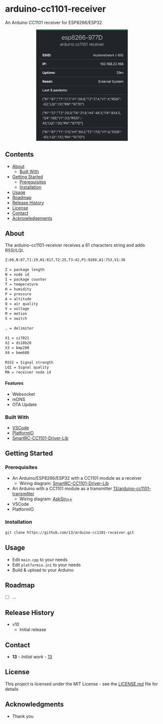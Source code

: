 # arduino-cc1101-receiver

An Arduino CC1101 receiver for ESP8266/ESP32

<p align="center">
<img src="assets/screenshot.png" width="300">
</p>

## Contents

 * [About](#about)
   * [Built With](#built-with)
 * [Getting Started](#getting-started)
   * [Prerequisites](#prerequisites)
   * [Installation](#installation)
 * [Usage](#usage)
 * [Roadmap](#roadmap)
 * [Release History](#release-history)
 * [License](#license)
 * [Contact](#contact)
 * [Acknowledgements](#acknowledgements)

## About

The arduino-cc1101-receiver receives a 61 characters string and adds RSSI/LQI.

```
Z:60,N:87,T1:29,H1:817,T2:25,T3:42,P1:9260,A1:753,V1:38

Z = package length
N = node id
I = package counter
T = temperature
H = humidity
P = pressure
A = altitude
Q = air quality
V = voltage
M = motion
S = switch

, = delimiter

X1 = si7021
X2 = ds18b20
X3 = bmp280
X4 = bme680

RSSI = Signal strength
LQI = Signal quality
RN = receiver node id
```

#### Features
- Websocket
- mDNS
- OTA Update

### Built With

* [VSCode](https://github.com/microsoft/vscode)
* [PlatformIO](https://platformio.org/)
* [SmartRC-CC1101-Driver-Lib](https://github.com/LSatan/SmartRC-CC1101-Driver-Lib/)

## Getting Started

### Prerequisites

* An Arduino/ESP8266/ESP32 with a CC1101 module as a receiver
   * Wiring diagram: [SmartRC-CC1101-Driver-Lib](https://github.com/LSatan/SmartRC-CC1101-Driver-Lib/)
* An Arduino with a CC1101 module as a transmitter [13/arduino-cc1101-transmitter](https://github.com/13/arduino-cc1101-transmitter)
   * Wiring diagram: [AskSin++](https://asksinpp.de/Grundlagen/01_hardware.html#stromversorgung)
* VSCode
* PlatformIO

### Installation

```sh
git clone https://github.com/13/arduino-cc1101-receiver.git
```

## Usage

* Edit `main.cpp` to your needs
* Edit `platformio.ini` to your needs
* Build & upload to your Arduino

## Roadmap

- [ ] ...

## Release History

* v10
    * Initial release

## Contact

* **13** - *Initial work* - [13](https://github.com/13)

## License

This project is licensed under the MIT License - see the [LICENSE.md](LICENSE.md) file for details

## Acknowledgments

* Thank you
